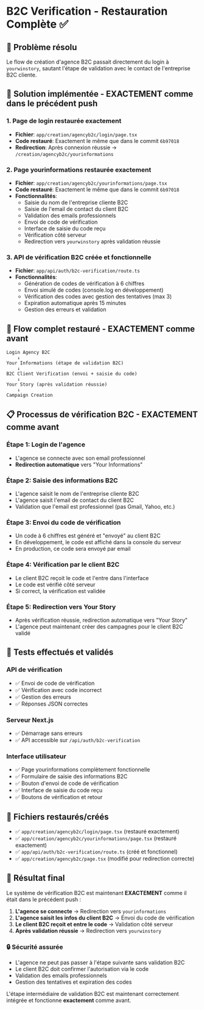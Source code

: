 # B2C Verification - Restauration Complète ✅

## 🎯 Problème résolu
Le flow de création d'agence B2C passait directement du login à `yourwinstory`, sautant l'étape de validation avec le contact de l'entreprise B2C cliente.

## 🔧 Solution implémentée - EXACTEMENT comme dans le précédent push

### 1. Page de login restaurée exactement
- **Fichier**: `app/creation/agencyb2c/login/page.tsx`
- **Code restauré**: Exactement le même que dans le commit `6b97018`
- **Redirection**: Après connexion réussie → `/creation/agencyb2c/yourinformations`

### 2. Page yourinformations restaurée exactement
- **Fichier**: `app/creation/agencyb2c/yourinformations/page.tsx`
- **Code restauré**: Exactement le même que dans le commit `6b97018`
- **Fonctionnalités**:
  - Saisie du nom de l'entreprise cliente B2C
  - Saisie de l'email de contact du client B2C
  - Validation des emails professionnels
  - Envoi de code de vérification
  - Interface de saisie du code reçu
  - Vérification côté serveur
  - Redirection vers `yourwinstory` après validation réussie

### 3. API de vérification B2C créée et fonctionnelle
- **Fichier**: `app/api/auth/b2c-verification/route.ts`
- **Fonctionnalités**:
  - Génération de codes de vérification à 6 chiffres
  - Envoi simulé de codes (console.log en développement)
  - Vérification des codes avec gestion des tentatives (max 3)
  - Expiration automatique après 15 minutes
  - Gestion des erreurs et validation

## 🔄 Flow complet restauré - EXACTEMENT comme avant

```
Login Agency B2C 
    ↓
Your Informations (étape de validation B2C)
    ↓
B2C Client Verification (envoi + saisie du code)
    ↓
Your Story (après validation réussie)
    ↓
Campaign Creation
```

## 📋 Processus de vérification B2C - EXACTEMENT comme avant

### Étape 1: Login de l'agence
- L'agence se connecte avec son email professionnel
- **Redirection automatique** vers "Your Informations"

### Étape 2: Saisie des informations B2C
- L'agence saisit le nom de l'entreprise cliente B2C
- L'agence saisit l'email de contact du client B2C
- Validation que l'email est professionnel (pas Gmail, Yahoo, etc.)

### Étape 3: Envoi du code de vérification
- Un code à 6 chiffres est généré et "envoyé" au client B2C
- En développement, le code est affiché dans la console du serveur
- En production, ce code sera envoyé par email

### Étape 4: Vérification par le client B2C
- Le client B2C reçoit le code et l'entre dans l'interface
- Le code est vérifié côté serveur
- Si correct, la vérification est validée

### Étape 5: Redirection vers Your Story
- Après vérification réussie, redirection automatique vers "Your Story"
- L'agence peut maintenant créer des campagnes pour le client B2C validé

## 🧪 Tests effectués et validés

### API de vérification
- ✅ Envoi de code de vérification
- ✅ Vérification avec code incorrect
- ✅ Gestion des erreurs
- ✅ Réponses JSON correctes

### Serveur Next.js
- ✅ Démarrage sans erreurs
- ✅ API accessible sur `/api/auth/b2c-verification`

### Interface utilisateur
- ✅ Page yourinformations complètement fonctionnelle
- ✅ Formulaire de saisie des informations B2C
- ✅ Bouton d'envoi de code de vérification
- ✅ Interface de saisie du code reçu
- ✅ Boutons de vérification et retour

## 📁 Fichiers restaurés/créés

- ✅ `app/creation/agencyb2c/login/page.tsx` (restauré exactement)
- ✅ `app/creation/agencyb2c/yourinformations/page.tsx` (restauré exactement)
- ✅ `app/api/auth/b2c-verification/route.ts` (créé et fonctionnel)
- ✅ `app/creation/agencyb2c/page.tsx` (modifié pour redirection correcte)

## 🎯 Résultat final

Le système de vérification B2C est maintenant **EXACTEMENT** comme il était dans le précédent push :

1. **L'agence se connecte** → Redirection vers `yourinformations`
2. **L'agence saisit les infos du client B2C** → Envoi du code de vérification
3. **Le client B2C reçoit et entre le code** → Validation côté serveur
4. **Après validation réussie** → Redirection vers `yourwinstory`

### 🔒 Sécurité assurée
- L'agence ne peut pas passer à l'étape suivante sans validation B2C
- Le client B2C doit confirmer l'autorisation via le code
- Validation des emails professionnels
- Gestion des tentatives et expiration des codes

L'étape intermédiaire de validation B2C est maintenant correctement intégrée et fonctionne **exactement** comme avant. 